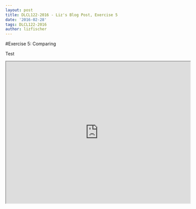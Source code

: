 ```yaml
---
layout: post
title: DLCL122-2016 - Liz's Blog Post, Exercise 5
date: '2016-02-28'
tags: DLCL122-2016
author: lizfischer
---
```


#Exercise 5: Comparing

Test 
<!--	Exported from http://voyant-tools.org/.
	Please note that this is an early version and the API may change.
	You are strongly encouraged to subscribe to a list to receive notifications
	of updates to Voyant (updated code, planned outages, etc.) – please send
	a message to sgsinclair@voyeurtools.org. -->
<iframe width="576" height="442" src="http://voyant-tools.org/tool/Cirrus/?corpus=1456134952218.8278&query=&stopList=1456724379762wi"></iframe>
